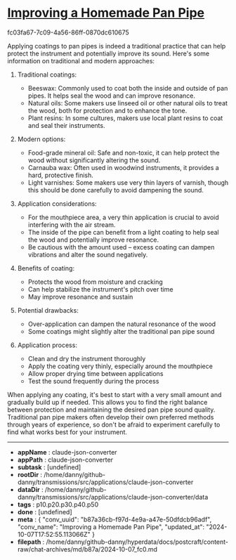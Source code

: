 # [Improving a Homemade Pan Pipe](https://claude.ai/chat/b87a36cb-f97d-4e9a-a47e-50dfdcb96adf)

fc03fa67-7c09-4a56-86ff-0870dc610675

 Applying coatings to pan pipes is indeed a traditional practice that can help protect the instrument and potentially improve its sound. Here's some information on traditional and modern approaches:

1. Traditional coatings:
   - Beeswax: Commonly used to coat both the inside and outside of pan pipes. It helps seal the wood and can improve resonance.
   - Natural oils: Some makers use linseed oil or other natural oils to treat the wood, both for protection and to enhance the tone.
   - Plant resins: In some cultures, makers use local plant resins to coat and seal their instruments.

2. Modern options:
   - Food-grade mineral oil: Safe and non-toxic, it can help protect the wood without significantly altering the sound.
   - Carnauba wax: Often used in woodwind instruments, it provides a hard, protective finish.
   - Light varnishes: Some makers use very thin layers of varnish, though this should be done carefully to avoid dampening the sound.

3. Application considerations:
   - For the mouthpiece area, a very thin application is crucial to avoid interfering with the air stream.
   - The inside of the pipe can benefit from a light coating to help seal the wood and potentially improve resonance.
   - Be cautious with the amount used – excess coating can dampen vibrations and alter the sound negatively.

4. Benefits of coating:
   - Protects the wood from moisture and cracking
   - Can help stabilize the instrument's pitch over time
   - May improve resonance and sustain

5. Potential drawbacks:
   - Over-application can dampen the natural resonance of the wood
   - Some coatings might slightly alter the traditional pan pipe sound

6. Application process:
   - Clean and dry the instrument thoroughly
   - Apply the coating very thinly, especially around the mouthpiece
   - Allow proper drying time between applications
   - Test the sound frequently during the process

When applying any coating, it's best to start with a very small amount and gradually build up if needed. This allows you to find the right balance between protection and maintaining the desired pan pipe sound quality. Traditional pan pipe makers often develop their own preferred methods through years of experience, so don't be afraid to experiment carefully to find what works best for your instrument.

---

* **appName** : claude-json-converter
* **appPath** : claude-json-converter
* **subtask** : [undefined]
* **rootDir** : /home/danny/github-danny/transmissions/src/applications/claude-json-converter
* **dataDir** : /home/danny/github-danny/transmissions/src/applications/claude-json-converter/data
* **tags** : p10.p20.p30.p40.p50
* **done** : [undefined]
* **meta** : {
  "conv_uuid": "b87a36cb-f97d-4e9a-a47e-50dfdcb96adf",
  "conv_name": "Improving a Homemade Pan Pipe",
  "updated_at": "2024-10-07T17:52:55.113066Z"
}
* **filepath** : /home/danny/github-danny/hyperdata/docs/postcraft/content-raw/chat-archives/md/b87a/2024-10-07_fc0.md
